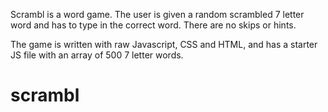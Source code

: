 Scrambl is a word game. The user is given a random scrambled 7 letter word and has to type in the correct word. There are no skips or hints. 

The game is written with raw Javascript, CSS and HTML, and has a starter JS file with an array of 500 7 letter words.

# scrambl
